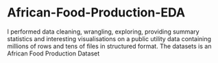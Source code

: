 # African-Food-Production-EDA
I performed data cleaning, wrangling, exploring, providing summary statistics and interesting visualisations on a public utility data containing millions of rows and tens of files in structured format. The datasets is an African Food Production Dataset
